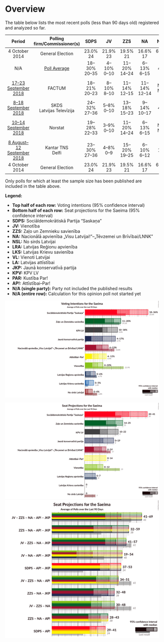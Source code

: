 # Overview

The table below lists the most recent polls (less than 90 days old) registered and analyzed so far.

| Period     | Polling firm/Commissioner(s) | SDPS | JV | ZZS | NA | NSL | LRA | LKS | VL | LA | JKP | KPV | PAR | AP! |
|:----------:|:----------------------------:|:--:|:--:|:--:|:--:|:--:|:--:|:--:|:--:|:--:|:--:|:--:|:--:|:--:|
| 4 October 2014 | General Election | 23.0% <br> 24 | 21.9% <br> 23 | 19.5% <br> 21 | 16.6% <br> 17 | 6.8% <br> 7 | 6.7% <br> 8 | 1.6% <br> 0 | 1.2% <br> 0 | 0.9% <br> 0 | 0.7% <br> 0 | 0.0% <br> 0 | 0.0% <br> 0 | 0.9% <br> 0 |
| N/A | [Poll Average](average.html) | 18–30% <br> 20–35 | 4–10% <br> 0–10 | 11–20% <br> 14–24 | 6–13% <br> 6–15 | 0–4% <br> 0 | 0–5% <br> 0 | 0–5% <br> 0 | N/A <br> N/A | N/A <br> N/A | 7–17% <br> 8–19 | 9–18% <br> 9–23 | N/A <br> N/A | 6–12% <br> 0–14 |
| [17–23 September 2018](2018-09-23-FACTUM.html) | FACTUM | 18–21% <br> 20–23 | 8–10% <br> 8–10 | 11–14% <br> 12–15 | 11–14% <br> 12–14 | N/A <br> N/A | 2–4% <br> 0 | 2–3% <br> 0 | N/A <br> N/A | N/A <br> N/A | 15–18% <br> 15–20 | 10–12% <br> 10–14 | N/A <br> N/A | 10–12% <br> 10–14 |
| [8–18 September 2018](2018-09-18-SKDS.html) | SKDS <br> Latvijas Televīzija | 24–32% <br> 27–36 | 5–8% <br> 0–10 | 13–18% <br> 15–23 | 9–14% <br> 10–17 | 1–4% <br> 0 | 2–5% <br> 0–6 | 2–4% <br> 0 | N/A <br> N/A | N/A <br> N/A | 6–11% <br> 7–13 | 8–13% <br> 9–14 | N/A <br> N/A | 6–11% <br> 7–12 |
| [10–14 September 2018](2018-09-14-Norstat.html) | Norstat | 19–28% <br> 22–33 | 3–9% <br> 0–10 | 11–20% <br> 14–24 | 6–13% <br> 6–15 | N/A <br> N/A | 1–5% <br> 0 | 2–6% <br> 0–7 | N/A <br> N/A | N/A <br> N/A | 7–14% <br> 8–16 | 10–18% <br> 11–20 | N/A <br> N/A | 5–11% <br> 0–13 |
| [8 August–12 September 2018](2018-09-12-KantarTNS.html) | Kantar TNS <br> Delfi | 23–30% <br> 27–36 | 4–8% <br> 0–9 | 15–20% <br> 19–25 | 6–10% <br> 6–12 | 0–1% <br> 0 | 0–2% <br> 0 | 0–2% <br> 0 | N/A <br> N/A | N/A <br> N/A | 7–12% <br> 9–15 | 14–19% <br> 16–24 | N/A <br> N/A | 5–9% <br> 0 |
| 4 October 2014 | General Election | 23.0% <br> 24 | 21.9% <br> 23 | 19.5% <br> 21 | 16.6% <br> 17 | 6.8% <br> 7 | 6.7% <br> 8 | 1.6% <br> 0 | 1.2% <br> 0 | 0.9% <br> 0 | 0.7% <br> 0 | 0.0% <br> 0 | 0.0% <br> 0 | 0.9% <br> 0 |

Only polls for which at least the sample size has been published are included in the table above.

**Legend:**
+ **Top half of each row:** Voting intentions (95% confidence interval)
+ **Bottom half of each row:** Seat projections for the Saeima (95% confidence interval)
+ **SDPS:** Sociāldemokrātiskā Partija “Saskaņa”
+ **JV:** Vienotība
+ **ZZS:** Zaļo un Zemnieku savienība
+ **NA:** Nacionālā apvienība „Visu Latvijai!”–„Tēvzemei un Brīvībai/LNNK”
+ **NSL:** No sirds Latvijai
+ **LRA:** Latvijas Reģionu apvienība
+ **LKS:** Latvijas Krievu savienība
+ **VL:** Vienoti Latvijai
+ **LA:** Latvijas attīstībai
+ **JKP:** Jaunā konservatīvā partija
+ **KPV:** KPV LV
+ **PAR:** Kustība Par!
+ **AP!:** Attīstībai–Par!
+ **N/A (single party):** Party not included the published results
+ **N/A (entire row):** Calculation for this opinion poll not started yet


![Graph with voting intentions not yet produced](average.png "Voting Intentions")

![Graph with seats not yet produced](average-seats.png "Seats")
![Graph with coalitions seats not yet produced](average-coalitions-seats.png "Coalitions Seats")

